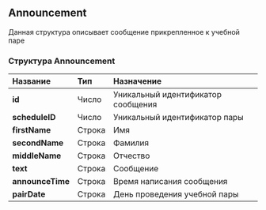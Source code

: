 ## Announcement
Данная структура описывает сообщение прикрепленное к учебной паре

### Структура Announcement

| Название        | Тип | Назначение     |
| :------------- | :----- | :------------- |
| **id** | Число  | Уникальный идентификатор сообщения
| **scheduleID** | Число | Уникальный идентификатор пары
| **firstName** |  Строка    | Имя
| **secondName** |  Строка   | Фамилия
| **middleName**  | Строка   | Отчество
| **text** | Строка | Сообщение
| **announceTime** | Строка | Время написания сообщения
| **pairDate** | Строка | День проведения учебной пары
